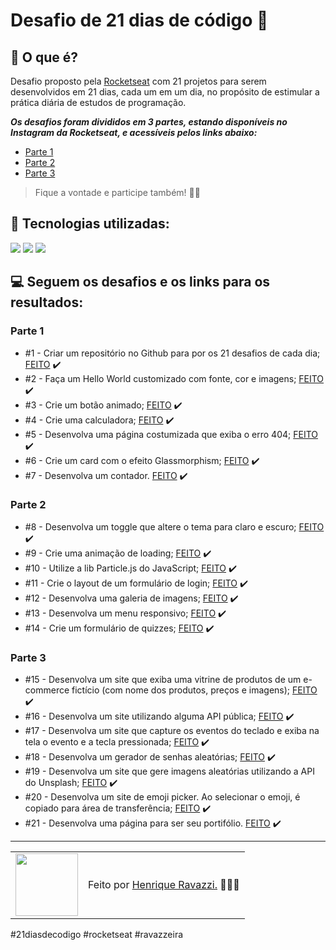 # Desafio de 21 dias de código 🚀

## 🤔 O que é?

Desafio proposto pela <a href="https://rocketseat.com.br">Rocketseat</a> com 21 projetos para serem desenvolvidos em 21 dias, cada um em um dia, no propósito de estimular a prática diária de estudos de programação.

***Os desafios foram divididos em 3 partes, estando disponíveis no Instagram da Rocketseat, e acessíveis pelos links abaixo:***
<br>
+ <a href="https://www.instagram.com/p/ChTBg1BpLGU/?utm_source=ig_web_copy_link">Parte 1</a>
+ <a href="https://www.instagram.com/p/ChkahuNOLvF/?utm_source=ig_web_copy_link">Parte 2</a>
+ <a href="https://www.instagram.com/p/Ch3EOQ0p2sZ/?utm_source=ig_web_copy_link">Parte 3</a>

> Fique a vontade e participe também! 🤙🏾

## 🧠 Tecnologias utilizadas:

<div>
    <img src="https://img.shields.io/badge/HTML5-E34F26?style=for-the-badge&logo=html5&logoColor=white" />
    <img src="https://img.shields.io/badge/CSS3-1572B6?style=for-the-badge&logo=css3&logoColor=white" />
    <img src="https://img.shields.io/badge/JavaScript-F7DF1E?style=for-the-badge&logo=javascript&logoColor=black" />
</div>

## 💻 Seguem os desafios e os links para os resultados:

### Parte 1

+ #1 - Criar um repositório no Github para por os 21 desafios de cada dia;  <a href="https://henriqueravazzi.github.io/desafio-21-rocketseat">FEITO</a> ✔️
+ #2 - Faça um Hello World customizado com fonte, cor e imagens;  <a href="https://henriqueravazzi.github.io/desafio-21-rocketseat/dia-02/">FEITO</a> ✔️
+ #3 - Crie um botão animado;  <a href="https://henriqueravazzi.github.io/desafio-21-rocketseat/dia-03">FEITO</a> ✔️
+ #4 - Crie uma calculadora;  <a href="https://henriqueravazzi.github.io/desafio-21-rocketseat/dia-04">FEITO</a> ✔️
+ #5 - Desenvolva uma página costumizada que exiba o erro 404;  <a href="https://henriqueravazzi.github.io/desafio-21-rocketseat/dia-05">FEITO</a> ✔️
+ #6 - Crie um card com o efeito Glassmorphism;  <a href="https://henriqueravazzi.github.io/desafio-21-rocketseat/dia-06">FEITO</a> ✔️
+ #7 - Desenvolva um contador.  <a href="https://henriqueravazzi.github.io/desafio-21-rocketseat/dia-07">FEITO</a> ✔️

### Parte 2

+ #8 - Desenvolva um toggle que altere o tema para claro e escuro;  <a href="https://henriqueravazzi.github.io/desafio-21-rocketseat/dia-08">FEITO</a> ✔️
+ #9 - Crie uma animação de loading;  <a href="https://henriqueravazzi.github.io/desafio-21-rocketseat/dia-09">FEITO</a> ✔️
+ #10 - Utilize a lib Particle.js do JavaScript;  <a href="https://henriqueravazzi.github.io/desafio-21-rocketseat/dia-10">FEITO</a> ✔️
+ #11 - Crie o layout de um formulário de login;  <a href="https://henriqueravazzi.github.io/desafio-21-rocketseat/dia-11">FEITO</a> ✔️
+ #12 - Desenvolva uma galeria de imagens;  <a href="https://henriqueravazzi.github.io/desafio-21-rocketseat/dia-12">FEITO</a> ✔️
+ #13 - Desenvolva um menu responsivo;  <a href="https://henriqueravazzi.github.io/desafio-21-rocketseat/dia-13">FEITO</a> ✔️
+ #14 - Crie um formulário de quizzes;  <a href="https://henriqueravazzi.github.io/desafio-21-rocketseat/dia-14">FEITO</a> ✔️

### Parte 3

+ #15 - Desenvolva um site que exiba uma vitrine de produtos de um e-commerce fictício (com nome dos produtos, preços e imagens);  <a href="https://henriqueravazzi.github.io/desafio-21-rocketseat/dia-15">FEITO</a> ✔️
+ #16 - Desenvolva um site utilizando alguma API pública;  <a href="https://henriqueravazzi.github.io/desafio-21-rocketseat/dia-16">FEITO</a> ✔️
+ #17 - Desenvolva um site que capture os eventos do teclado e exiba na tela o evento e a tecla pressionada;  <a href="https://henriqueravazzi.github.io/desafio-21-rocketseat/dia-17">FEITO</a> ✔️
+ #18 - Desenvolva um gerador de senhas aleatórias;  <a href="https://henriqueravazzi.github.io/desafio-21-rocketseat/dia-18">FEITO</a> ✔️
+ #19 - Desenvolva um site que gere imagens aleatórias utilizando a API do Unsplash;  <a href="https://henriqueravazzi.github.io/desafio-21-rocketseat/dia-19">FEITO</a> ✔️
+ #20 - Desenvolva um site de emoji picker. Ao selecionar o emoji, é copiado para área de transferência;  <a href="https://henriqueravazzi.github.io/desafio-21-rocketseat/dia-20">FEITO</a> ✔️
+ #21 - Desenvolva uma página para ser seu portifólio. <a href="https://henriqueravazzi.github.io/henrique-ravazzi">FEITO</a> ✔️

---

<table>
  <tr>
    <td>
      <img src="https://github.com/HenriqueRavazzi.png" width="100px" />
    </td>
    <td>
      Feito por <a href="https://github.com/HenriqueRavazzi">Henrique Ravazzi.</a> 🙋🏿‍♂️
    </td>
  </tr>
</table>

#21diasdecodigo #rocketseat #ravazzeira
